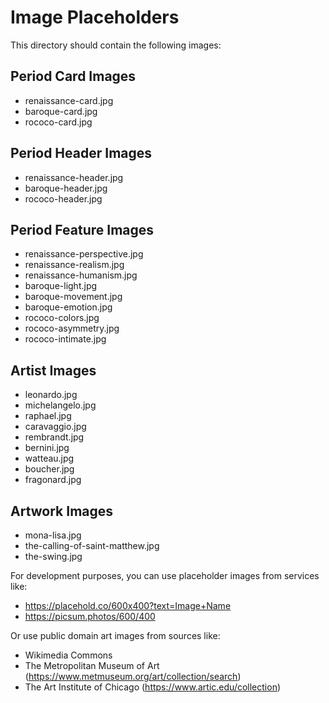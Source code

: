 # Image Placeholders

This directory should contain the following images:

## Period Card Images
- renaissance-card.jpg
- baroque-card.jpg
- rococo-card.jpg

## Period Header Images
- renaissance-header.jpg
- baroque-header.jpg
- rococo-header.jpg

## Period Feature Images
- renaissance-perspective.jpg
- renaissance-realism.jpg
- renaissance-humanism.jpg
- baroque-light.jpg
- baroque-movement.jpg
- baroque-emotion.jpg
- rococo-colors.jpg
- rococo-asymmetry.jpg
- rococo-intimate.jpg

## Artist Images
- leonardo.jpg
- michelangelo.jpg
- raphael.jpg
- caravaggio.jpg
- rembrandt.jpg
- bernini.jpg
- watteau.jpg
- boucher.jpg
- fragonard.jpg

## Artwork Images
- mona-lisa.jpg
- the-calling-of-saint-matthew.jpg
- the-swing.jpg

For development purposes, you can use placeholder images from services like:
- https://placehold.co/600x400?text=Image+Name
- https://picsum.photos/600/400

Or use public domain art images from sources like:
- Wikimedia Commons
- The Metropolitan Museum of Art (https://www.metmuseum.org/art/collection/search)
- The Art Institute of Chicago (https://www.artic.edu/collection) 